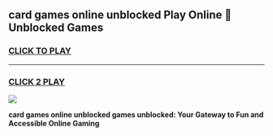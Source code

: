 
## card games online unblocked Play Online 👋 Unblocked Games
<h3>
<a href="https://premium.freeplayer.one?title=card_games_online_unblocked&ref=19F">CLICK TO PLAY</a></h3>
<hr>

<h3>
<a href="https://premium.freeplayer.one?title=card_games_online_unblocked&ref=19F">CLICK 2 PLAY</a>
  
</h3>

<a href="https://premium.freeplayer.one?title=card_games_online_unblocked&ref=19F"><img src="https://clearcache.store/games.png"></a>


**card games online unblocked games unblocked: Your Gateway to Fun and Accessible Online Gaming**
